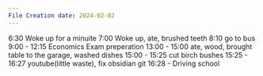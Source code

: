 ```yaml
---
File Creation date: 2024-02-02
---
```

6:30 Woke up for a minuite 
7:00 Woke up, ate, brushed teeth 
8:10 go to bus 
9:00 - 12:15 Economics Exam preperation 
13:00 - 15:00 ate, wood, brought table to the garage, washed dishes 
15:00 - 15:25 cut birch bushes
15:25 - 16:27 youtube(little waste), fix obsidian git
16:28 -  Driving school